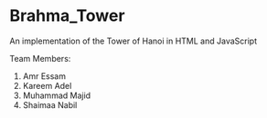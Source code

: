 # Brahma_Tower
An implementation of the Tower of Hanoi in HTML and JavaScript


Team Members:
1) Amr Essam
2) Kareem Adel
3) Muhammad Majid
4) Shaimaa Nabil
